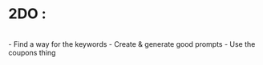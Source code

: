 # 2DO : 
<br />
- Find a way for the keywords
- Create & generate good prompts 
- Use the coupons thing
